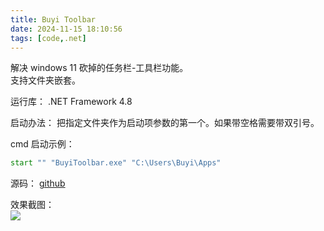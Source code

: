```yaml
---
title: Buyi Toolbar
date: 2024-11-15 18:10:56
tags: [code,.net]
---
```


解决 windows 11 砍掉的任务栏-工具栏功能。   
支持文件夹嵌套。   

运行库： .NET Framework 4.8   

启动办法： 把指定文件夹作为启动项参数的第一个。如果带空格需要带双引号。   

cmd 启动示例：
```cmd
start "" "BuyiToolbar.exe" "C:\Users\Buyi\Apps"
```

源码： [github](https://github.com/chenbuyi2019/Buyi-Toolbar)   

效果截图：   
![](/image/buyi_toolbar.webp)  

